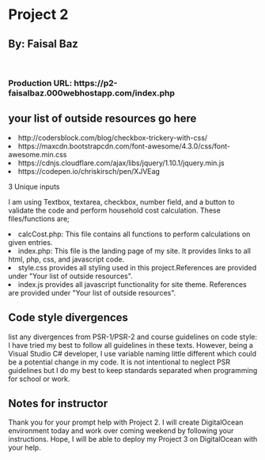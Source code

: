 <h1>Project 2</h1>

<h2>By: Faisal Baz</h2> <br />
<h3>Production URL: https://p2-faisalbaz.000webhostapp.com/index.php</h3>

<h2>your list of outside resources go here</h2>

<li>http://codersblock.com/blog/checkbox-trickery-with-css/ </li>
<li>https://maxcdn.bootstrapcdn.com/font-awesome/4.3.0/css/font-awesome.min.css</li>
<li>https://cdnjs.cloudflare.com/ajax/libs/jquery/1.10.1/jquery.min.js</li>
<li>https://codepen.io/chriskirsch/pen/XJVEag</li>

3 Unique inputs
<p> I am using Textbox, textarea, checkbox, number field, and a button to validate the code and perform household cost calculation. These files/functions are;</p>

<li>calcCost.php: This file contains all functions to perform calculations on given entries.</li>
<li> index.php: This file is the landing page of my site. It provides links to all html, php, css, and javascript code.</li>
<li> style.css provides all styling used in this project.References are provided under "Your list of outside resources".</li>
<li>index.js provides all javascript functionality for site theme. References are provided under "Your list of outside resources".</li>

<h2>Code style divergences</h2>
list any divergences from PSR-1/PSR-2 and course guidelines on code style:
I have tried my best to follow all guidelines in these texts. However, being a Visual Studio C# developer, I use variable naming little different which could be a potential change in my code. It is not intentional to neglect PSR guidelines but I do my best to keep standards separated when programming for school or work.

<h2>Notes for instructor</h2>
Thank you for your prompt help with Project 2. I will create DigitalOcean environment today and work over coming weekend by following your instructions. Hope, I will be able to deploy my Project 3 on DigitalOcean with your help. 
